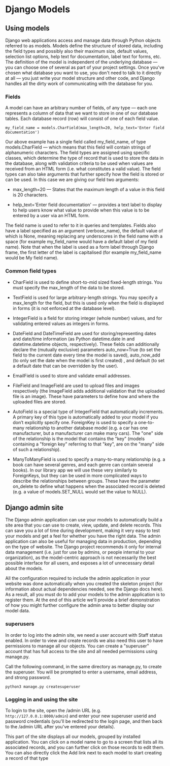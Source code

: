 # Django Models

## Using models

Django web applications access and manage data through Python objects referred to as models. Models define the structure of stored data, including the field types and possibly also their maximum size, default values, selection list options, help text for documentation, label text for forms, etc. The definition of the model is independent of the underlying database — you can choose one of several as part of your project settings. Once you've chosen what database you want to use, you don't need to talk to it directly at all — you just write your model structure and other code, and Django handles all the dirty work of communicating with the database for you.

### Fields

A model can have an arbitrary number of fields, of any type — each one represents a column of data that we want to store in one of our database tables. Each database record (row) will consist of one of each field value.

``` my_field_name = models.CharField(max_length=20, help_text='Enter field documentation') ```

Our above example has a single field called my_field_name, of type models.CharField — which means that this field will contain strings of alphanumeric characters. The field types are assigned using specific classes, which determine the type of record that is used to store the data in the database, along with validation criteria to be used when values are received from an HTML form (i.e. what constitutes a valid value). The field types can also take arguments that further specify how the field is stored or can be used. In this case we are giving our field two arguments:

* max_length=20 — States that the maximum length of a value in this field is 20 characters.

* help_text='Enter field documentation' — provides a text label to display to help users know what value to provide when this value is to be entered by a user via an HTML form.

The field name is used to refer to it in queries and templates. Fields also have a label specified as an argument (verbose_name), the default value of which is None, meaning replacing any underscores in the field name with a space (for example my_field_name would have a default label of my field name). Note that when the label is used as a form label through Django frame, the first letter of the label is capitalised (for example my_field_name would be My field name).

### Common field types

* CharField is used to define short-to-mid sized fixed-length strings. You must specify the max_length of the data to be stored.

* TextField is used for large arbitrary-length strings. You may specify a max_length for the field, but this is used only when the field is displayed in forms (it is not enforced at the database level).

* IntegerField is a field for storing integer (whole number) values, and for validating entered values as integers in forms.

* DateField and DateTimeField are used for storing/representing dates and date/time information (as Python datetime.date in and datetime.datetime objects, respectively). These fields can additionally declare the (mutually exclusive) parameters auto_now=True (to set the field to the current date every time the model is saved), auto_now_add (to only set the date when the model is first created) , and default (to set a default date that can be overridden by the user).

* EmailField is used to store and validate email addresses.

* FileField and ImageField are used to upload files and images respectively (the ImageField adds additional validation that the uploaded file is an image). These have parameters to define how and where the uploaded files are stored.

* AutoField is a special type of IntegerField that automatically increments. A primary key of this type is automatically added to your model if you don’t explicitly specify one.
ForeignKey is used to specify a one-to-many relationship to another database model (e.g. a car has one manufacturer, but a manufacturer can make many cars). The "one" side of the relationship is the model that contains the "key" (models containing a "foreign key" referring to that "key", are on the "many" side of such a relationship).

* ManyToManyField is used to specify a many-to-many relationship (e.g. a book can have several genres, and each genre can contain several books). In our library app we will use these very similarly to ForeignKeys, but they can be used in more complicated ways to describe the relationships between groups. These have the parameter on_delete to define what happens when the associated record is deleted (e.g. a value of models.SET_NULL would set the value to NULL).

## Django admin site

The Django admin application can use your models to automatically build a site area that you can use to create, view, update, and delete records. This can save you a lot of time during development, making it very easy to test your models and get a feel for whether you have the right data. The admin application can also be useful for managing data in production, depending on the type of website. The Django project recommends it only for internal data management (i.e. just for use by admins, or people internal to your organization), as the model-centric approach is not necessarily the best possible interface for all users, and exposes a lot of unnecessary detail about the models.

All the configuration required to include the admin application in your website was done automatically when you created the skeleton project (for information about actual dependencies needed, see the Django docs here). As a result, all you must do to add your models to the admin application is to register them. At the end of this article we'll provide a brief demonstration of how you might further configure the admin area to better display our model data.

### superusers

In order to log into the admin site, we need a user account with Staff status enabled. In order to view and create records we also need this user to have permissions to manage all our objects.  You can create a "superuser" account that has full access to the site and all needed permissions using manage.py.

Call the following command, in the same directory as manage.py, to create the superuser. You will be prompted to enter a username, email address, and strong password.

``` python3 manage.py createsuperuser ```

### Logging in and using the site

To login to the site, open the /admin URL (e.g. `http://127.0.0.1:8000/admin`) and enter your new superuser userid and password credentials (you'll be redirected to the login page, and then back to the /admin URL after you've entered your details).

This part of the site displays all our models, grouped by installed application. You can click on a model name to go to a screen that lists all its associated records, and you can further click on those records to edit them. You can also directly click the Add link next to each model to start creating a record of that type
